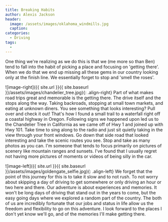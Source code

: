 ```yaml
---
title: Breaking Habits
author: Alexis Jackson
header:
  image: /assets/images/oklahoma_windmills.jpg
  caption:
categories:
  - Driving
tags:
  - 
---
```


One thing we're realizing as we do this is that we (me more so than Ben) tend to fall into the habit of picking a place and focusing on 'getting there'. When we do that we end up missing all these gems in our country looking only at the finish line. We essentially forget to stop and 'smell the roses'.


![image-right]({{ site.url }}{{ site.baseurl }}/assets/images/chandelier_tree.jpg){: .align-right}
Part of what makes road trips great and memorable is the getting there. The drive itself and the stops along the way. Taking backroads, stopping at small town markets, and eating at unknown diners. You see something that looks interesting? Pull over and check it out! That's how I found a small trail to a waterfall right off a coastal highway in Oregon. Following signs we happened upon led us to the Chandelier Tree in California as we came off of Hwy 1 and joined up with Hwy 101. Take time to sing along to the radio and just sit quietly taking in the view through your front windows. Go down that side road that looked interesting and take the scenic routes you see. Stop and take as many photos as you can. I'm someone that tends to focus primarily on pictures of scenery like mountain ranges and sunsets. I've found that I usually regret not having more pictures of moments or videos of being silly in the car.

![image-left]({{ site.url }}{{ site.baseurl }}/assets/images/goldengate_selfie.jpg){: .align-left}
We forget that the point of this journey for this is to take it slow and to not rush. To not worry about skipping a day of driving to get somewhere or only driving an hour or two here and there. Our adventure is about experiences and memories. It won't be long days of driving that stand out in the years to come, but the easy going days where we explored a random part of the country. The both of us are incredibly fortunate that our jobs and status in life allow us the freedom and flexibility to go on this adventure. I look forward to the places I don't yet know we'll go, and of the memories I'll make getting there.

